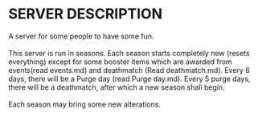 # SERVER DESCRIPTION

A server for some people to have some fun.\
\
This server is run in seasons. Each season starts completely new (resets everything) except for some booster items which are awarded from events(read events.md) and deathmatch (Read deathmatch.md). Every 6 days, there will be a Purge day (read Purge day.md). Every 5 purge days, there will be a deathmatch, after which a new season shall begin.\
\
Each season may bring some new alterations.
